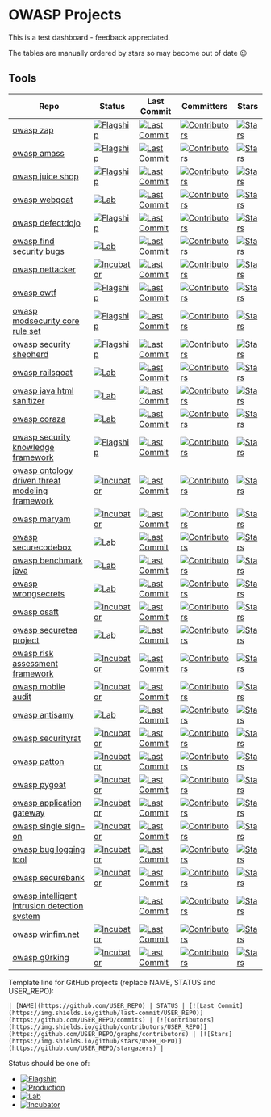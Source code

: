 # OWASP Projects

This is a test dashboard - feedback appreciated.

The tables are manually ordered by stars so may become out of date :wink:

## Tools

| Repo | Status | Last Commit | Committers | Stars |
| --- | --- | --- | --- | --- |
| [owasp zap](https://github.com/zaproxy/zaproxy) | [![Flagship](https://img.shields.io/badge/Flagship-brightgreen.svg)](https://owasp.org/projects) | [![Last Commit](https://img.shields.io/github/last-commit/zaproxy/zaproxy)](https://github.com/zaproxy/zaproxy/commits) | [![Contributors](https://img.shields.io/github/contributors/zaproxy/zaproxy)](https://github.com/zaproxy/zaproxy/graphs/contributors) | [![Stars](https://img.shields.io/github/stars/zaproxy/zaproxy)](https://github.com/zaproxy/zaproxy/stargazers) |
| [owasp amass](https://github.com/OWASP/Amass) | [![Flagship](https://img.shields.io/badge/Flagship-brightgreen.svg)](https://owasp.org/projects) | [![Last Commit](https://img.shields.io/github/last-commit/OWASP/Amass)](https://github.com/OWASP/Amass/commits) | [![Contributors](https://img.shields.io/github/contributors/OWASP/Amass)](https://github.com/OWASP/Amass/graphs/contributors) | [![Stars](https://img.shields.io/github/stars/OWASP/Amass)](https://github.com/OWASP/Amass/stargazers) |
| [owasp juice shop](https://github.com/juice-shop/juice-shop) | [![Flagship](https://img.shields.io/badge/Flagship-brightgreen.svg)](https://owasp.org/projects) | [![Last Commit](https://img.shields.io/github/last-commit/juice-shop/juice-shop)](https://github.com/juice-shop/juice-shop/commits) | [![Contributors](https://img.shields.io/github/contributors/juice-shop/juice-shop)](https://github.com/juice-shop/juice-shop/graphs/contributors) | [![Stars](https://img.shields.io/github/stars/juice-shop/juice-shop)](https://github.com/juice-shop/juice-shop/stargazers) |
| [owasp webgoat](https://github.com/WebGoat/WebGoat) | [![Lab](https://img.shields.io/badge/Lab-orange.svg)](https://owasp.org/projects) | [![Last Commit](https://img.shields.io/github/last-commit/WebGoat/WebGoat)](https://github.com/WebGoat/WebGoat/commits) | [![Contributors](https://img.shields.io/github/contributors/WebGoat/WebGoat)](https://github.com/WebGoat/WebGoat/graphs/contributors) | [![Stars](https://img.shields.io/github/stars/WebGoat/WebGoat)](https://github.com/WebGoat/WebGoat/stargazers) |
| [owasp defectdojo](https://github.com/DefectDojo/django-DefectDojo) | [![Flagship](https://img.shields.io/badge/Flagship-brightgreen.svg)](https://owasp.org/projects) | [![Last Commit](https://img.shields.io/github/last-commit/DefectDojo/django-DefectDojo)](https://github.com/DefectDojo/django-DefectDojo/commits) | [![Contributors](https://img.shields.io/github/contributors/DefectDojo/django-DefectDojo)](https://github.com/DefectDojo/django-DefectDojo/graphs/contributors) | [![Stars](https://img.shields.io/github/stars/DefectDojo/django-DefectDojo)](https://github.com/DefectDojo/django-DefectDojo/stargazers) |
| [owasp find security bugs](https://github.com/find-sec-bugs/find-sec-bugs) | [![Lab](https://img.shields.io/badge/Lab-orange.svg)](https://owasp.org/projects) | [![Last Commit](https://img.shields.io/github/last-commit/find-sec-bugs/find-sec-bugs)](https://github.com/find-sec-bugs/find-sec-bugs/commits) | [![Contributors](https://img.shields.io/github/contributors/find-sec-bugs/find-sec-bugs)](https://github.com/find-sec-bugs/find-sec-bugs/graphs/contributors) | [![Stars](https://img.shields.io/github/stars/find-sec-bugs/find-sec-bugs)](https://github.com/find-sec-bugs/find-sec-bugs/stargazers) |
| [owasp nettacker](https://github.com/OWASP/Nettacker) | [![Incubator](https://img.shields.io/badge/Incubator-blue.svg)](https://owasp.org/projects) | [![Last Commit](https://img.shields.io/github/last-commit/OWASP/Nettacker)](https://github.com/OWASP/Nettacker/commits) | [![Contributors](https://img.shields.io/github/contributors/OWASP/Nettacker)](https://github.com/OWASP/Nettacker/graphs/contributors) | [![Stars](https://img.shields.io/github/stars/OWASP/Nettacker)](https://github.com/OWASP/Nettacker/stargazers) |
| [owasp owtf](https://github.com/owtf/owtf) | [![Flagship](https://img.shields.io/badge/Flagship-brightgreen.svg)](https://owasp.org/projects) | [![Last Commit](https://img.shields.io/github/last-commit/owtf/owtf)](https://github.com/owtf/owtf/commits) | [![Contributors](https://img.shields.io/github/contributors/owtf/owtf)](https://github.com/owtf/owtf/graphs/contributors) | [![Stars](https://img.shields.io/github/stars/owtf/owtf)](https://github.com/owtf/owtf/stargazers) |
| [owasp modsecurity core rule set](https://github.com/coreruleset/coreruleset) | [![Flagship](https://img.shields.io/badge/Flagship-brightgreen.svg)](https://owasp.org/projects) | [![Last Commit](https://img.shields.io/github/last-commit/coreruleset/coreruleset)](https://github.com/coreruleset/coreruleset/commits) | [![Contributors](https://img.shields.io/github/contributors/coreruleset/coreruleset)](https://github.com/coreruleset/coreruleset/graphs/contributors) | [![Stars](https://img.shields.io/github/stars/coreruleset/coreruleset)](https://github.com/coreruleset/coreruleset/stargazers) |
| [owasp security shepherd](https://github.com/OWASP/SecurityShepherd) | [![Flagship](https://img.shields.io/badge/Flagship-brightgreen.svg)](https://owasp.org/projects) | [![Last Commit](https://img.shields.io/github/last-commit/OWASP/SecurityShepherd)](https://github.com/OWASP/SecurityShepherd/commits) | [![Contributors](https://img.shields.io/github/contributors/OWASP/SecurityShepherd)](https://github.com/OWASP/SecurityShepherd/graphs/contributors) | [![Stars](https://img.shields.io/github/stars/OWASP/SecurityShepherd)](https://github.com/OWASP/SecurityShepherd/stargazers) |
| [owasp railsgoat](https://github.com/OWASP/railsgoat) | [![Lab](https://img.shields.io/badge/Lab-orange.svg)](https://owasp.org/projects) | [![Last Commit](https://img.shields.io/github/last-commit/OWASP/railsgoat)](https://github.com/OWASP/railsgoat/commits) | [![Contributors](https://img.shields.io/github/contributors/OWASP/railsgoat)](https://github.com/OWASP/railsgoat/graphs/contributors) | [![Stars](https://img.shields.io/github/stars/OWASP/railsgoat)](https://github.com/OWASP/railsgoat/stargazers) |
| [owasp java html sanitizer](https://github.com/OWASP/java-html-sanitizer) | [![Lab](https://img.shields.io/badge/Lab-orange.svg)](https://owasp.org/projects) | [![Last Commit](https://img.shields.io/github/last-commit/OWASP/java-html-sanitizer)](https://github.com/OWASP/java-html-sanitizer/commits) | [![Contributors](https://img.shields.io/github/contributors/OWASP/java-html-sanitizer)](https://github.com/OWASP/java-html-sanitizer/graphs/contributors) | [![Stars](https://img.shields.io/github/stars/OWASP/java-html-sanitizer)](https://github.com/OWASP/java-html-sanitizer/stargazers) |
| [owasp coraza](https://github.com/corazawaf/coraza) | [![Lab](https://img.shields.io/badge/Lab-orange.svg)](https://owasp.org/projects) | [![Last Commit](https://img.shields.io/github/last-commit/corazawaf/coraza)](https://github.com/corazawaf/coraza/commits) | [![Contributors](https://img.shields.io/github/contributors/corazawaf/coraza)](https://github.com/corazawaf/coraza/graphs/contributors) | [![Stars](https://img.shields.io/github/stars/corazawaf/coraza)](https://github.com/corazawaf/coraza/stargazers) |
| [owasp security knowledge framework](https://github.com/blabla1337/skf-flask) | [![Flagship](https://img.shields.io/badge/Flagship-brightgreen.svg)](https://owasp.org/projects) | [![Last Commit](https://img.shields.io/github/last-commit/blabla1337/skf-flask)](https://github.com/blabla1337/skf-flask/commits) | [![Contributors](https://img.shields.io/github/contributors/blabla1337/skf-flask)](https://github.com/blabla1337/skf-flask/graphs/contributors) | [![Stars](https://img.shields.io/github/stars/blabla1337/skf-flask)](https://github.com/blabla1337/skf-flask/stargazers) |
| [owasp ontology driven threat modeling framework](https://github.com/owlcs/owlapi) | [![Incubator](https://img.shields.io/badge/Incubator-blue.svg)](https://owasp.org/projects) | [![Last Commit](https://img.shields.io/github/last-commit/owlcs/owlapi)](https://github.com/owlcs/owlapi/commits) | [![Contributors](https://img.shields.io/github/contributors/owlcs/owlapi)](https://github.com/owlcs/owlapi/graphs/contributors) | [![Stars](https://img.shields.io/github/stars/owlcs/owlapi)](https://github.com/owlcs/owlapi/stargazers) |
| [owasp maryam](https://github.com/saeeddhqan/maryam) | [![Incubator](https://img.shields.io/badge/Incubator-blue.svg)](https://owasp.org/projects) | [![Last Commit](https://img.shields.io/github/last-commit/saeeddhqan/maryam)](https://github.com/saeeddhqan/maryam/commits) | [![Contributors](https://img.shields.io/github/contributors/saeeddhqan/maryam)](https://github.com/saeeddhqan/maryam/graphs/contributors) | [![Stars](https://img.shields.io/github/stars/saeeddhqan/maryam)](https://github.com/saeeddhqan/maryam/stargazers) |
| [owasp securecodebox](https://github.com/secureCodeBox/secureCodeBox) | [![Lab](https://img.shields.io/badge/Lab-orange.svg)](https://owasp.org/projects) | [![Last Commit](https://img.shields.io/github/last-commit/secureCodeBox/secureCodeBox)](https://github.com/secureCodeBox/secureCodeBox/commits) | [![Contributors](https://img.shields.io/github/contributors/secureCodeBox/secureCodeBox)](https://github.com/secureCodeBox/secureCodeBox/graphs/contributors) | [![Stars](https://img.shields.io/github/stars/secureCodeBox/secureCodeBox)](https://github.com/secureCodeBox/secureCodeBox/stargazers) |
| [owasp benchmark java](https://github.com/OWASP-Benchmark/BenchmarkJava) | [![Lab](https://img.shields.io/badge/Lab-orange.svg)](https://owasp.org/projects) | [![Last Commit](https://img.shields.io/github/last-commit/OWASP-Benchmark/BenchmarkJava)](https://github.com/OWASP-Benchmark/BenchmarkJava/commits) | [![Contributors](https://img.shields.io/github/contributors/OWASP-Benchmark/BenchmarkJava)](https://github.com/OWASP-Benchmark/BenchmarkJava/graphs/contributors) | [![Stars](https://img.shields.io/github/stars/OWASP-Benchmark/BenchmarkJava)](https://github.com/OWASP-Benchmark/BenchmarkJava/stargazers) |
| [owasp wrongsecrets](https://github.com/commjoen/wrongsecrets) | [![Lab](https://img.shields.io/badge/Lab-orange.svg)](https://owasp.org/projects) | [![Last Commit](https://img.shields.io/github/last-commit/commjoen/wrongsecrets)](https://github.com/commjoen/wrongsecrets/commits) | [![Contributors](https://img.shields.io/github/contributors/commjoen/wrongsecrets)](https://github.com/commjoen/wrongsecrets/graphs/contributors) | [![Stars](https://img.shields.io/github/stars/commjoen/wrongsecrets)](https://github.com/commjoen/wrongsecrets/stargazers) |
| [owasp osaft](https://github.com/OWASP/O-Saft) | [![Incubator](https://img.shields.io/badge/Incubator-blue.svg)](https://owasp.org/projects) | [![Last Commit](https://img.shields.io/github/last-commit/OWASP/O-Saft)](https://github.com/OWASP/O-Saft/commits) | [![Contributors](https://img.shields.io/github/contributors/OWASP/O-Saft)](https://github.com/OWASP/O-Saft/graphs/contributors) | [![Stars](https://img.shields.io/github/stars/OWASP/O-Saft)](https://github.com/OWASP/O-Saft/stargazers) || [owasp apicheck](https://github.com/bbva/apicheck) | [![Incubator](https://img.shields.io/badge/Incubator-blue.svg)](https://owasp.org/projects) | [![Last Commit](https://img.shields.io/github/last-commit/bbva/apicheck)](https://github.com/bbva/apicheck/commits) | [![Contributors](https://img.shields.io/github/contributors/bbva/apicheck)](https://github.com/bbva/apicheck/graphs/contributors) | [![Stars](https://img.shields.io/github/stars/bbva/apicheck)](https://github.com/bbva/apicheck/stargazers) |
| [owasp securetea project](https://github.com/OWASP/SecureTea-Project) | [![Lab](https://img.shields.io/badge/Lab-orange.svg)](https://owasp.org/projects) | [![Last Commit](https://img.shields.io/github/last-commit/OWASP/SecureTea-Project)](https://github.com/OWASP/SecureTea-Project/commits) | [![Contributors](https://img.shields.io/github/contributors/OWASP/SecureTea-Project)](https://github.com/OWASP/SecureTea-Project/graphs/contributors) | [![Stars](https://img.shields.io/github/stars/OWASP/SecureTea-Project)](https://github.com/OWASP/SecureTea-Project/stargazers) |
| [owasp risk assessment framework](https://github.com/OWASP/RiskAssessmentFramework) | [![Incubator](https://img.shields.io/badge/Incubator-blue.svg)](https://owasp.org/projects) | [![Last Commit](https://img.shields.io/github/last-commit/OWASP/RiskAssessmentFramework)](https://github.com/OWASP/RiskAssessmentFramework/commits) | [![Contributors](https://img.shields.io/github/contributors/OWASP/RiskAssessmentFramework)](https://github.com/OWASP/RiskAssessmentFramework/graphs/contributors) | [![Stars](https://img.shields.io/github/stars/OWASP/RiskAssessmentFramework)](https://github.com/OWASP/RiskAssessmentFramework/stargazers) |
| [owasp mobile audit](https://github.com/mpast/mobileAudit) | [![Incubator](https://img.shields.io/badge/Incubator-blue.svg)](https://owasp.org/projects) | [![Last Commit](https://img.shields.io/github/last-commit/mpast/mobileAudit)](https://github.com/mpast/mobileAudit/commits) | [![Contributors](https://img.shields.io/github/contributors/mpast/mobileAudit)](https://github.com/mpast/mobileAudit/graphs/contributors) | [![Stars](https://img.shields.io/github/stars/mpast/mobileAudit)](https://github.com/mpast/mobileAudit/stargazers) |
| [owasp antisamy](https://github.com/nahsra/antisamy) | [![Lab](https://img.shields.io/badge/Lab-orange.svg)](https://owasp.org/projects) | [![Last Commit](https://img.shields.io/github/last-commit/nahsra/antisamy)](https://github.com/nahsra/antisamy/commits) | [![Contributors](https://img.shields.io/github/contributors/nahsra/antisamy)](https://github.com/nahsra/antisamy/graphs/contributors) | [![Stars](https://img.shields.io/github/stars/nahsra/antisamy)](https://github.com/nahsra/antisamy/stargazers) |
| [owasp securityrat](https://github.com/SecurityRAT/SecurityRAT) | [![Incubator](https://img.shields.io/badge/Incubator-blue.svg)](https://owasp.org/projects) | [![Last Commit](https://img.shields.io/github/last-commit/SecurityRAT/SecurityRAT)](https://github.com/SecurityRAT/SecurityRAT/commits) | [![Contributors](https://img.shields.io/github/contributors/SecurityRAT/SecurityRAT)](https://github.com/SecurityRAT/SecurityRAT/graphs/contributors) | [![Stars](https://img.shields.io/github/stars/SecurityRAT/SecurityRAT)](https://github.com/SecurityRAT/SecurityRAT/stargazers) |
| [owasp patton](https://github.com/BBVA/patton) | [![Incubator](https://img.shields.io/badge/Incubator-blue.svg)](https://owasp.org/projects) | [![Last Commit](https://img.shields.io/github/last-commit/BBVA/patton)](https://github.com/BBVA/patton/commits) | [![Contributors](https://img.shields.io/github/contributors/BBVA/patton)](https://github.com/BBVA/patton/graphs/contributors) | [![Stars](https://img.shields.io/github/stars/BBVA/patton)](https://github.com/BBVA/patton/stargazers) |
| [owasp pygoat](https://github.com/adeyosemanputra/pygoat) | [![Incubator](https://img.shields.io/badge/Incubator-blue.svg)](https://owasp.org/projects) | [![Last Commit](https://img.shields.io/github/last-commit/adeyosemanputra/pygoat)](https://github.com/adeyosemanputra/pygoat/commits) | [![Contributors](https://img.shields.io/github/contributors/adeyosemanputra/pygoat)](https://github.com/adeyosemanputra/pygoat/graphs/contributors) | [![Stars](https://img.shields.io/github/stars/adeyosemanputra/pygoat)](https://github.com/adeyosemanputra/pygoat/stargazers) |
| [owasp application gateway](https://github.com/gianlucafrei/Application-Gateway) | [![Incubator](https://img.shields.io/badge/Incubator-blue.svg)](https://owasp.org/projects) | [![Last Commit](https://img.shields.io/github/last-commit/gianlucafrei/Application-Gateway)](https://github.com/gianlucafrei/Application-Gateway/commits) | [![Contributors](https://img.shields.io/github/contributors/gianlucafrei/Application-Gateway)](https://github.com/gianlucafrei/Application-Gateway/graphs/contributors) | [![Stars](https://img.shields.io/github/stars/gianlucafrei/Application-Gateway)](https://github.com/gianlucafrei/Application-Gateway/stargazers) |
| [owasp single sign-on](https://github.com/OWASP/SSO_Project) | [![Incubator](https://img.shields.io/badge/Incubator-blue.svg)](https://owasp.org/projects) | [![Last Commit](https://img.shields.io/github/last-commit/OWASP/SSO_Project)](https://github.com/OWASP/SSO_Project/commits) | [![Contributors](https://img.shields.io/github/contributors/OWASP/SSO_Project)](https://github.com/OWASP/SSO_Project/graphs/contributors) | [![Stars](https://img.shields.io/github/stars/OWASP/SSO_Project)](https://github.com/OWASP/SSO_Project/stargazers) |
| [owasp bug logging tool](https://github.com/OWASP/BLT) | [![Incubator](https://img.shields.io/badge/Incubator-blue.svg)](https://owasp.org/projects) | [![Last Commit](https://img.shields.io/github/last-commit/OWASP/BLT)](https://github.com/OWASP/BLT/commits) | [![Contributors](https://img.shields.io/github/contributors/OWASP/BLT)](https://github.com/OWASP/BLT/graphs/contributors) | [![Stars](https://img.shields.io/github/stars/OWASP/BLT)](https://github.com/OWASP/BLT/stargazers) |
| [owasp securebank](https://github.com/ssrdio/SecureBank) | [![Incubator](https://img.shields.io/badge/Incubator-blue.svg)](https://owasp.org/projects) | [![Last Commit](https://img.shields.io/github/last-commit/ssrdio/SecureBank)](https://github.com/ssrdio/SecureBank/commits) | [![Contributors](https://img.shields.io/github/contributors/ssrdio/SecureBank)](https://github.com/ssrdio/SecureBank/graphs/contributors) | [![Stars](https://img.shields.io/github/stars/ssrdio/SecureBank)](https://github.com/ssrdio/SecureBank/stargazers) |
| [owasp intelligent intrusion detection system](https://github.com/OWASP/Intelligent-Intrusion-Detection-System) |  | [![Last Commit](https://img.shields.io/github/last-commit/OWASP/Intelligent-Intrusion-Detection-System)](https://github.com/OWASP/Intelligent-Intrusion-Detection-System/commits) | [![Contributors](https://img.shields.io/github/contributors/OWASP/Intelligent-Intrusion-Detection-System)](https://github.com/OWASP/Intelligent-Intrusion-Detection-System/graphs/contributors) | [![Stars](https://img.shields.io/github/stars/OWASP/Intelligent-Intrusion-Detection-System)](https://github.com/OWASP/Intelligent-Intrusion-Detection-System/stargazers) |
| [owasp winfim.net](https://github.com/OWASP/www-project-winfim.net) | [![Incubator](https://img.shields.io/badge/Incubator-blue.svg)](https://owasp.org/projects) | [![Last Commit](https://img.shields.io/github/last-commit/OWASP/www-project-winfim.net)](https://github.com/OWASP/www-project-winfim.net/commits) | [![Contributors](https://img.shields.io/github/contributors/OWASP/www-project-winfim.net)](https://github.com/OWASP/www-project-winfim.net/graphs/contributors) | [![Stars](https://img.shields.io/github/stars/OWASP/www-project-winfim.net)](https://github.com/OWASP/www-project-winfim.net/stargazers) |
| [owasp g0rking](https://github.com/BlueVirtualNerds/G0rKing) | [![Incubator](https://img.shields.io/badge/Incubator-blue.svg)](https://owasp.org/projects) | [![Last Commit](https://img.shields.io/github/last-commit/BlueVirtualNerds/G0rKing)](https://github.com/BlueVirtualNerds/G0rKing/commits) | [![Contributors](https://img.shields.io/github/contributors/BlueVirtualNerds/G0rKing)](https://github.com/BlueVirtualNerds/G0rKing/graphs/contributors) | [![Stars](https://img.shields.io/github/stars/BlueVirtualNerds/G0rKing)](https://github.com/BlueVirtualNerds/G0rKing/stargazers) |

Template line for GitHub projects (replace NAME, STATUS and USER_REPO):
```
| [NAME](https://github.com/USER_REPO) | STATUS | [![Last Commit](https://img.shields.io/github/last-commit/USER_REPO)](https://github.com/USER_REPO/commits) | [![Contributors](https://img.shields.io/github/contributors/USER_REPO)](https://github.com/USER_REPO/graphs/contributors) | [![Stars](https://img.shields.io/github/stars/USER_REPO)](https://github.com/USER_REPO/stargazers) |
```

Status should be one of:

- [![Flagship](https://img.shields.io/badge/Flagship-brightgreen.svg)](https://owasp.org/projects)
- [![Production](https://img.shields.io/badge/Production-blueviolet.svg)](https://owasp.org/projects)
- [![Lab](https://img.shields.io/badge/Lab-orange.svg)](https://owasp.org/projects)
- [![Incubator](https://img.shields.io/badge/Incubator-blue.svg)](https://owasp.org/projects)
